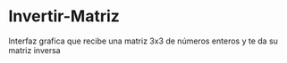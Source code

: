 # Invertir-Matriz
Interfaz grafica que recibe una matriz 3x3 de números enteros y te da su matriz inversa
